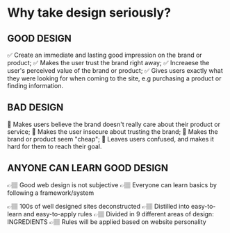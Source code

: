 # Why take design seriously?

## GOOD DESIGN

✅ Create an immediate and lasting good impression on the brand or product;
✅ Makes the user trust the brand right away;
✅ Increaese the user's perceived value of the brand or product;
✅ Gives users exactly what they were looking for when coming to the site, e.g purchasing a product or finding information.

## BAD DESIGN

🚫 Makes users believe the brand doesn't really care about their product or service;
🚫 Makes the user insecure about trusting the brand;
🚫 Makes the brand or product seem "cheap";
🚫 Leaves users confused, and makes it hard for them to reach their goal.

## ANYONE CAN LEARN GOOD DESIGN

👉🏽 Good web design is not subjective
👉🏽 Everyone can learn basics by following a framework/system

👉🏽 100s of well designed sites deconstructed 👉🏽 Distilled into easy-to-learn and easy-to-apply rules 👉🏽 Divided in 9 different areas of design: INGREDIENTS 👉🏽 Rules will be applied based on website personality
